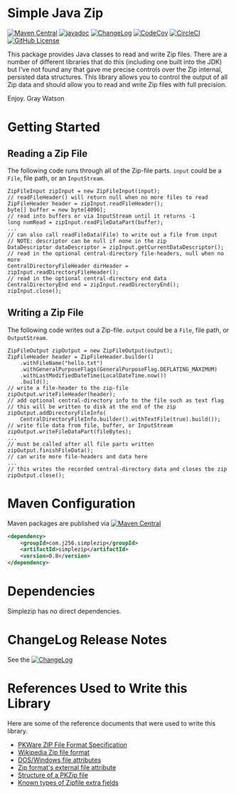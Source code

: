 Simple Java Zip
===============

[![Maven Central](https://maven-badges.herokuapp.com/maven-central/com.j256.simplezip/simplezip/badge.svg?style=flat-square)](https://mvnrepository.com/artifact/com.j256.simplezip/simplezip/latest)
[![javadoc](https://javadoc.io/badge2/com.j256.simplezip/simplezip/javadoc.svg)](https://javadoc.io/doc/com.j256.simplezip/simplezip)
[![ChangeLog](https://img.shields.io/github/v/release/j256/simplezip?label=changelog&display_name=release)](https://github.com/j256/simplezip/blob/master/src/main/javadoc/doc-files/changelog.txt)
[![CodeCov](https://img.shields.io/codecov/c/github/j256/simplezip.svg)](https://codecov.io/github/j256/simplezip/)
[![CircleCI](https://circleci.com/gh/j256/simplezip.svg?style=shield)](https://circleci.com/gh/j256/simplezip)
[![GitHub License](https://img.shields.io/github/license/j256/simplezip)](https://github.com/j256/simplezip/blob/master/LICENSE.txt)

This package provides Java classes to read and write Zip files.  There are a number of different libraries that do
this (including one built into the JDK) but I've not found any that gave me precise controls over the Zip internal, persisted data structures.  This library allows you to control the output of all Zip data and should allow you to
read and write Zip files with full precision.

Enjoy.  Gray Watson

# Getting Started

## Reading a Zip File

The following code runs through all of the Zip-file parts.  `input` could be a `File`,
file path, or an `InputStream`.

	ZipFileInput zipInput = new ZipFileInput(input);
	// readFileHeader() will return null when no more files to read
	ZipFileHeader header = zipInput.readFileHeader();
	byte[] buffer = new byte[4096];
	// read into buffers or via InputStream until it returns -1
	long numRead = zipInput.readFileDataPart(buffer);
	...
	// can also call readFileData(File) to write out a file from input
	// NOTE: descriptor can be null if none in the zip
	DataDescriptor dataDescriptor = zipInput.getCurrentDataDescriptor();
	// read in the optional central-directory file-headers, null when no more
	CentralDirectoryFileHeader dirHeader = zipInput.readDirectoryFileHeader();
	// read in the optional central-directory end data
	CentralDirectoryEnd end = zipInput.readDirectoryEnd();
	zipInput.close();

## Writing a Zip File

The following code writes out a Zip-file.  `output` could be a `File`, file path,
or `OutputStream`.

	ZipFileOutput zipOutput = new ZipFileOutput(output);
	ZipFileHeader header = ZipFileHeader.builder()
		.withFileName("hello.txt")
		.withGeneralPurposeFlags(GeneralPurposeFlag.DEFLATING_MAXIMUM)
		.withLastModifiedDateTime(LocalDateTime.now())
		.build();
	// write a file-header to the zip-file
	zipOutput.writeFileHeader(header);
	// add optional central-directory info to the file such as text flag
	// this will be written to disk at the end of the zip
	zipOutput.addDirectoryFileInfo(
		CentralDirectoryFileInfo.builder().withTextFile(true).build());
	// write file data from file, buffer, or InputStream
	zipOutput.writeFileDataPart(fileBytes);
	...
	// must be called after all file parts written
	zipOutput.finishFileData();
	// can write more file-headers and data here
	...
	// this writes the recorded central-directory data and closes tbe zip
	zipOutput.close();

# Maven Configuration

Maven packages are published via [![Maven Central](https://maven-badges.herokuapp.com/maven-central/com.j256.simplezip/simplezip/badge.svg?style=flat-square)](https://mvnrepository.com/artifact/com.j256.simplezip/simplezip/latest)

``` xml
<dependency>
	<groupId>com.j256.simplezip</groupId>
	<artifactId>simplezip</artifactId>
	<version>0.8</version>
</dependency>
```

# Dependencies

Simplezip has no direct dependencies.

# ChangeLog Release Notes

See the [![ChangeLog](https://img.shields.io/github/v/release/j256/simplezip?label=changelog)](https://github.com/j256/simplezip/blob/master/src/main/javadoc/doc-files/changelog.txt)

# References Used to Write this Library

Here are some of the reference documents that were used to write this library.

* [PKWare ZIP File Format Specification](https://pkwaredownloads.blob.core.windows.net/pem/APPNOTE.txt)
* [Wikipedia Zip file format](https://en.wikipedia.org/wiki/ZIP_(file_format))
* [DOS/Windows file attributes](http://justsolve.archiveteam.org/wiki/DOS/Windows_file_attributes)
* [Zip format's external file attribute](https://unix.stackexchange.com/questions/14705/the-zip-formats-external-file-attribute)
* [Structure of a PKZip file](https://users.cs.jmu.edu/buchhofp/forensics/formats/pkzip.html)
* [Known types of Zipfile extra fields](https://libzip.org/specifications/extrafld.txt)
